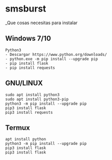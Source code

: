# smsburst


_Que cosas necesitas para instalar
## Windows 7/10
```
Python3 
- Descargar https://www.python.org/downloads/
- python.exe -m pip install --upgrade pip
- pip install flask
- pip install requests
```

## GNU/LINUX
```
sudo apt install python3
sudo apt install python3-pip
python3 -m pip install --upgrade pip
pip3 install flask
pip3 install requests
```

## Termux
```
apt install python
python3 -m pip install --upgrade pip
pip3 install flask
pip3 install flask
```
